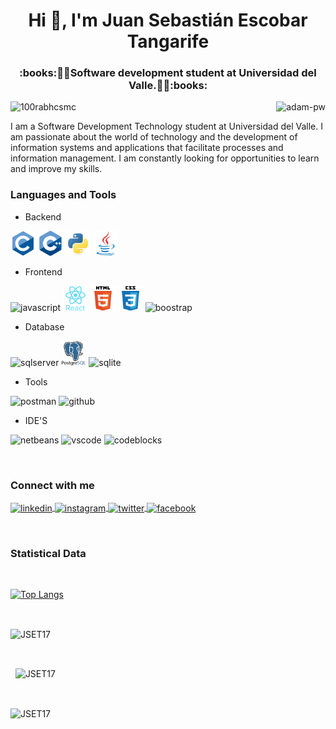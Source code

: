 <h1 align="center">Hi 👋, I'm Juan Sebastián Escobar Tangarife</h1>
<h3 align="center">:books:👨‍💻Software development student at Universidad del Valle.👨‍💻:books:</h3>

<p>
    <img align="right" src="https://github.com/Adam-pw/Adam-pw/blob/main/animation_500_kxa883sd.gif" alt="adam-pw" />
</p>

<p align="left"> <img src="https://komarev.com/ghpvc/?username=JSET17&label=Profile%20views&color=0e75b6&style=flat" alt="100rabhcsmc" /> </p>

I am a Software Development Technology student at Universidad del Valle.
I am passionate about the world of technology and the development of information systems and applications that facilitate processes and information management.
I am constantly looking for opportunities to learn and improve my skills.

<h3 align="left">Languages and Tools</h3>

- Backend
<p align="left">
    <img src="https://raw.githubusercontent.com/devicons/devicon/master/icons/c/c-original.svg"
      alt="c" width="40" height="40"/>
    <img src="https://raw.githubusercontent.com/devicons/devicon/master/icons/cplusplus/cplusplus-original.svg"
      alt="cplusplus" width="40" height="40"/>
    <img src="https://raw.githubusercontent.com/devicons/devicon/master/icons/python/python-original.svg"
      alt="python" width="40" height="40"/>
     <img src="https://raw.githubusercontent.com/devicons/devicon/master/icons/java/java-original.svg"
      alt="java" width="40" height="40"/>        
  </p>
          
- Frontend
<p align="left">
    <img src="https://skillicons.dev/icons?i=js"
      alt="javascript" width="40" height="40"/>
    <img src="https://raw.githubusercontent.com/devicons/devicon/master/icons/react/react-original-wordmark.svg"
      alt="react" width="40" height="40"/> 
    <img src="https://raw.githubusercontent.com/devicons/devicon/master/icons/html5/html5-original-wordmark.svg"
      alt="html5" width="40" height="40"/>
    <img src="https://raw.githubusercontent.com/devicons/devicon/master/icons/css3/css3-original-wordmark.svg" 
      alt="css3" width="40" height="40"/>
    <img src="https://profilinator.rishav.dev/skills-assets/bootstrap-plain.svg" 
      alt="boostrap" width="40" height="40"/>
  </p>

- Database
<p align="left">
     <img src="https://www.svgrepo.com/show/303229/microsoft-sql-server-logo.svg"
        alt="sqlserver" width="40" height="40"/>
     <img src="https://raw.githubusercontent.com/devicons/devicon/master/icons/postgresql/postgresql-original-wordmark.svg"
        alt="postgresql" width="40" height="40"/>
     <img src="https://upload.wikimedia.org/wikipedia/commons/3/38/SQLite370.svg"
        alt="sqlite" width="40" height="40"/>
</p>

- Tools
<p align="left">
    <img src="https://skillicons.dev/icons?i=postman"
        alt="postman" width="40" height="40"/>
    <img src="https://skillicons.dev/icons?i=github"
        alt="github" width="40" height="40"/>
</p>

- IDE'S
<p align="left">
    <img src="https://upload.wikimedia.org/wikipedia/commons/9/98/Apache_NetBeans_Logo.svg"
        alt="netbeans" width="40" height="40"/>
    <img src="https://upload.wikimedia.org/wikipedia/commons/archive/9/9a/20200830031621%21Visual_Studio_Code_1.35_icon.svg"
        alt="vscode" width="40" height="40"/>
    <img src="https://upload.wikimedia.org/wikipedia/commons/4/4b/Codeblocks_logo.png"
        alt="codeblocks" width="40" height="40"/>
</p>

<br>
<h3 align="left">Connect with me</h3>
    <p align="left">
      <a href="https://www.linkedin.com/in/juan-sebastián-escobar-tangarife-b215102b6/" target="blank">
          <img align="center" src="https://raw.githubusercontent.com/rahuldkjain/github-profile-readme-generator/master/src/images/icons/Social/linked-in-alt.svg"
          alt="linkedin" height="30" width="40"/> </a> <a href="https://www.linkedin.com/in/juan-sebastián-escobar-tangarife-b215102b6/" target="_blank" rel="noreferrer">
      </a>
      <a href="" target="blank">
          <img align="center" src="https://www.svgrepo.com/show/452229/instagram-1.svg"
          alt="instagram" height="30" width="40"/> </a> <a href="" target="_blank" rel="noreferrer">
      </a>
      <a href="" target="blank">
          <img align="center" src="https://upload.wikimedia.org/wikipedia/commons/6/6f/Logo_of_Twitter.svg"
          alt="twitter" height="30" width="40"/> </a> <a href="" target="_blank" rel="noreferrer">
      </a>
      <a href="" target="blank">
          <img align="center" src="https://raw.githubusercontent.com/rahuldkjain/github-profile-readme-generator/master/src/images/icons/Social/facebook.svg"
          alt="facebook" height="30" width="40"/> </a> <a href="" target="_blank" rel="noreferrer">
      </a>
    </p>
</br>

<h3>Statistical Data</h3>

<br>

[![Top Langs](https://github-readme-stats.vercel.app/api/top-langs/?username=JSET17&layout=pie&bg_color=0d1117&text_color=ffffff)](https://github.com/anuraghazra/github-readme-stats)

<br>

<p>
    <img align="center" src="https://github-readme-stats.vercel.app/api/top-langs?username=JSET17&show_icons=true&locale=en&bg_color=0d1117&text_color=ffffff&layout=compact"
        alt="JSET17" bg_color=#808080/>
</p>

<br>

<p>&nbsp;
    <img align="center" src="https://github-readme-stats.vercel.app/api?username=JSET17&show_icons=true&locale=en&bg_color=0d1117&text_color=ffffff&repo=convoychat"
    alt="JSET17" />
</p>

<br>

<p>
    <img align="center" src="https://github-readme-streak-stats.herokuapp.com/?user=JSET17&theme=dark&background=0d1117&date_format=M%20j%5B%2C%20Y%5D"
       alt="JSET17" />
</p>
